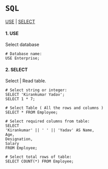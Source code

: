 # `SQL`

<a href=#use>USE</a> | <a href=#select>SELECT</a>


<h4 name=use>1. USE</h4> 

Select database

```mysql
# Database name:
USE Enterprise;
```


<h4 name=select>2. SELECT</h4> 

Select | Read table.

```mysql
# Select string or integer:
SELECT 'Kirankumar Yadav';
SELECT 1 * 7;

# Select Table ( All the rows and columns )
SELECT * FROM Employee;

# Select required columns from table:
SELECT 
'Kirankumar' || ' ' || 'Yadav' AS Name, 
Age, 
Designation, 
Salary 
FROM Employee;

# Select total rows of table:
SELECT COUNT(*) FROM Employee;
``` 
